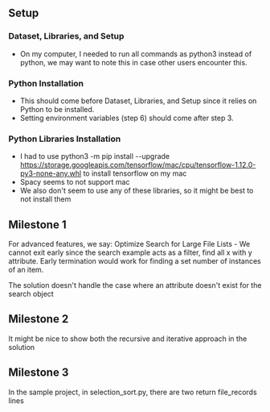 ## Setup

### Dataset, Libraries, and Setup

- On my computer, I needed to run all commands as python3 instead of python, we may want to note this in case other users encounter this.

### Python Installation

- This should come before Dataset, Libraries, and Setup since it relies on Python to be installed.
- Setting environment variables (step 6) should come after step 3. 

### Python Libraries Installation

- I had to use python3 -m pip install --upgrade https://storage.googleapis.com/tensorflow/mac/cpu/tensorflow-1.12.0-py3-none-any.whl to install tensorflow on my mac
- Spacy seems to not support mac
- We also don't seem to use any of these libraries, so it might be best to not install them

## Milestone 1

For advanced features, we say: Optimize Search for Large File Lists
    - We cannot exit early since the search example acts as a filter, find all x with y attribute. Early termination would work for finding a set number of instances of an item.

The solution doesn't handle the case where an attribute doesn't exist for the search object

## Milestone 2

It might be nice to show both the recursive and iterative approach in the solution

## Milestone 3

In the sample project, in selection_sort.py, there are two return file_records lines